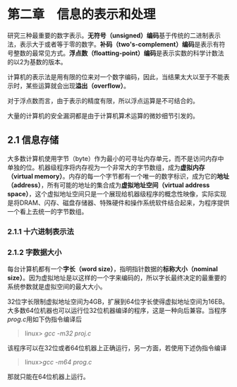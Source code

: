 # 第二章　信息的表示和处理

研究三种最重要的数字表示。**无符号（unsigned）编码**基于传统的二进制表示法，表示大于或者等于零的数字。**补码（two's-complement）编码**是表示有符号整数的最常见方式。**浮点数（floatting-point）编码**是表示实数的科学计数法的以2为基数的版本。

计算机的表示法是用有限的位来对一个数字编码，因此，当结果太大以至于不能表示时，某些运算就会出现**溢出（overflow）**。

对于浮点数而言，由于表示的精度有限，所以浮点运算是不可结合的。

大量的计算机的安全漏洞都是由于计算机算术运算的微妙细节引发的。

## 2.1 信息存储

大多数计算机使用字节（byte）作为最小的可寻址内存单元，而不是访问内存中单独的位。机器级程序将内存视为一个非常大的字节数组，成为**虚拟内存（virtual memory）**。内存的每一个字节都有一个唯一的数字标识，成为它的**地址（address）**，所有可能的地址的集合成为**虚拟地址空间（virtual address space）**，这个虚拟地址空间只是一个展现给机器级程序的概念性映像，实际实现是将DRAM、闪存、磁盘存储器、特殊硬件和操作系统软件结合起来，为程序提供一个看上去统一的字节数组。

### 2.1.1 十六进制表示法

### 2.1.2 字数据大小

每台计算机都有一个**字长（word size）**，指明指针数据的**标称大小（nominal size）**。因为虚拟地址是以这样的一个字来编码的，所以字长最终决定的最重要的系统参数就是虚拟空间的最大大小。

32位字长限制虚拟地址空间为4GB，扩展到64位字长使得虚拟地址空间为16EB。大多数64位机器也可以运行位32位机器编译的程序，这是一种向后兼容。当程序*prog.c*用如下伪指令编译后

> linux> *gcc -m32 proj.c*

该程序可以在32位或者64位机器上正确运行，另一方面，若使用下述伪指令编译

> linux>*gcc -m64 prog.c*

那就只能在64位机器上运行。
